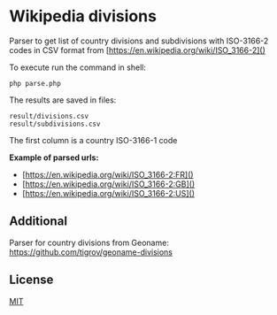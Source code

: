 Wikipedia divisions
=========

Parser to get list of country divisions and subdivisions with ISO-3166-2 codes in CSV format from [https://en.wikipedia.org/wiki/ISO_3166-2]()

To execute run the command in shell: 

~~~
php parse.php
~~~

The results are saved in files:

~~~
result/divisions.csv
result/subdivisions.csv
~~~

The first column is a country ISO-3166-1 code

**Example of parsed urls:**

* [https://en.wikipedia.org/wiki/ISO_3166-2:FR]()
* [https://en.wikipedia.org/wiki/ISO_3166-2:GB]()
* [https://en.wikipedia.org/wiki/ISO_3166-2:US]()

Additional
----------
Parser for country divisions from Geoname:  
https://github.com/tigrov/geoname-divisions


License
-------

[MIT](LICENSE)
